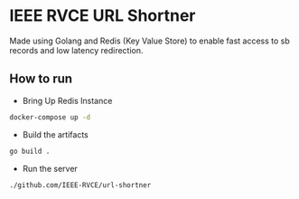 # IEEE RVCE URL Shortner

Made using Golang and Redis (Key Value Store) to enable fast access to sb records and low latency redirection.

## How to run

- Bring Up Redis Instance

```bash
docker-compose up -d
```

- Build the artifacts

```bash
go build .
```

- Run the server

```bash
./github.com/IEEE-RVCE/url-shortner
```
